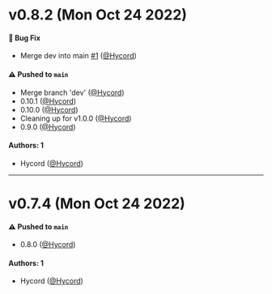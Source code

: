 # v0.8.2 (Mon Oct 24 2022)

#### 🐛 Bug Fix

- Merge dev into main [#1](https://github.com/Hycord/gcpl/pull/1) ([@Hycord](https://github.com/Hycord))

#### ⚠️ Pushed to `main`

- Merge branch 'dev' ([@Hycord](https://github.com/Hycord))
- 0.10.1 ([@Hycord](https://github.com/Hycord))
- 0.10.0 ([@Hycord](https://github.com/Hycord))
- Cleaning up for v1.0.0 ([@Hycord](https://github.com/Hycord))
- 0.9.0 ([@Hycord](https://github.com/Hycord))

#### Authors: 1

- Hycord ([@Hycord](https://github.com/Hycord))

---

# v0.7.4 (Mon Oct 24 2022)

#### ⚠️ Pushed to `main`

- 0.8.0 ([@Hycord](https://github.com/Hycord))

#### Authors: 1

- Hycord ([@Hycord](https://github.com/Hycord))
